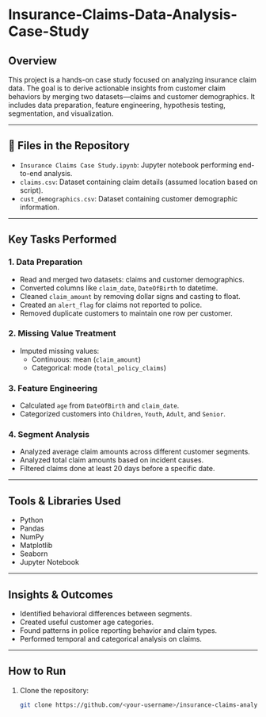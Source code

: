# Insurance-Claims-Data-Analysis-Case-Study

## Overview

This project is a hands-on case study focused on analyzing insurance claim data. The goal is to derive actionable insights from customer claim behaviors by merging two datasets—claims and customer demographics. It includes data preparation, feature engineering, hypothesis testing, segmentation, and visualization.

---

## 📁 Files in the Repository

- `Insurance Claims Case Study.ipynb`: Jupyter notebook performing end-to-end analysis.
- `claims.csv`: Dataset containing claim details (assumed location based on script).
- `cust_demographics.csv`: Dataset containing customer demographic information.

---

## Key Tasks Performed

### 1. Data Preparation
- Read and merged two datasets: claims and customer demographics.
- Converted columns like `claim_date`, `DateOfBirth` to datetime.
- Cleaned `claim_amount` by removing dollar signs and casting to float.
- Created an `alert_flag` for claims not reported to police.
- Removed duplicate customers to maintain one row per customer.

### 2. Missing Value Treatment
- Imputed missing values:
  - Continuous: mean (`claim_amount`)
  - Categorical: mode (`total_policy_claims`)

### 3. Feature Engineering
- Calculated `age` from `DateOfBirth` and `claim_date`.
- Categorized customers into `Children`, `Youth`, `Adult`, and `Senior`.

### 4. Segment Analysis
- Analyzed average claim amounts across different customer segments.
- Analyzed total claim amounts based on incident causes.
- Filtered claims done at least 20 days before a specific date.

---

## Tools & Libraries Used

- Python
- Pandas
- NumPy
- Matplotlib
- Seaborn
- Jupyter Notebook

---

## Insights & Outcomes

- Identified behavioral differences between segments.
- Created useful customer age categories.
- Found patterns in police reporting behavior and claim types.
- Performed temporal and categorical analysis on claims.

---

## How to Run

1. Clone the repository:
   ```bash
   git clone https://github.com/<your-username>/insurance-claims-analysis.git
